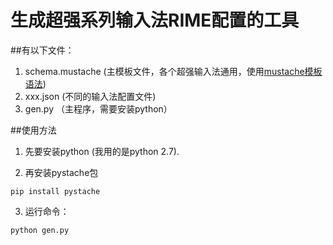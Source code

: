 # 生成超强系列输入法RIME配置的工具

##有以下文件：
1. schema.mustache  (主模板文件，各个超强输入法通用，使用[mustache模板语法](https://mustache.github.io/mustache.5.html))
2. xxx.json (不同的输入法配置文件)
3. gen.py  （主程序，需要安装python）


##使用方法
1. 先要安装python (我用的是python 2.7).

2. 再安装pystache包
```
pip install pystache
```

3. 运行命令：
```
python gen.py
```
